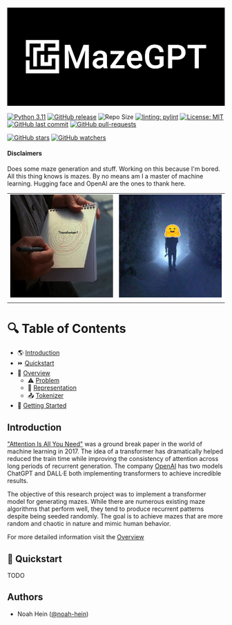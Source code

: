 ![MazeGPT](media/logo_small.png)

[![Python 3.11](https://img.shields.io/badge/python-3.11-blue.svg)](https://www.python.org/downloads/release/python-3110/)
[![GitHub release](https://img.shields.io/github/release/noah-hein/mazeGPT)](https://GitHub.com/noah-hein/mazeGPT/releases/)
![Repo Size](https://img.shields.io/github/repo-size/noah-hein/mazeGPT)
[![linting: pylint](https://img.shields.io/badge/linting-pylint-yellowgreen)](https://github.com/pylint-dev/pylint)
[![License: MIT](https://img.shields.io/badge/License-MIT-yellow.svg)](https://github.com/noah-hein/mazeGPT/blob/main/LICENSE)
[![GitHub last commit](https://img.shields.io/github/last-commit/noah-hein/mazeGPT.svg)](https://github.com/noah-hein/mazeGPT/commits/master)
[![GitHub pull-requests](https://img.shields.io/github/issues-pr/noah-hein/mazeGPT)](https://GitHub.com/noah-hein/mazeGPT/pull/)


[![GitHub stars](https://img.shields.io/github/stars/noah-hein/mazeGPT?style=social)](https://github.com/noah-hein/mazeGPT/stargazers)
[![GitHub watchers](https://img.shields.io/github/watchers/noah-hein/mazeGPT?style=social&label=Watch&maxAge=2592000)](https://GitHub.com/noah-hein/mazeGPT/watchers/)

#### Disclaimers
Does some maze generation and stuff. Working on this because I'm bored.
All this thing knows is mazes. By no means am I a master of machine learning. 
Hugging face and OpenAI are the ones to thank here.

|                                    |                                |
|:----------------------------------:|:------------------------------:|
| ![Inception](/media/inception.jpg) | ![Shining](/media/shining.jpg) |
|                                    |                                |


# 🔍 Table of Contents
* 🌎 [Introduction](#introduction)
* ⏩ [Quickstart](#-quickstart)
* 📗 [Overview](docs/OVERVIEW.md#-overview)
  * ⚠️ [Problem](docs/OVERVIEW.md#-the-problem)
  * 📐 [Representation](docs/OVERVIEW.md#-representing-a-maze)
  * 📤 [Tokenizer](docs/OVERVIEW.md#-tokenizer)
* 🔧 [Getting Started](docs/GETTING_STARTED.md)

## Introduction
["Attention Is All You Need"](https://proceedings.neurips.cc/paper_files/paper/2017/file/3f5ee243547dee91fbd053c1c4a845aa-Paper.pdf) 
was a ground break paper in the world of machine learning in 2017.
The idea of a transformer has dramatically helped reduced the train time while improving the consistency
of attention across long periods of recurrent generation. The company [OpenAI](https://openai.com/) has two models ChatGPT and DALL·E both implementing transformers to achieve 
incredible results. 

The objective of this research project was to implement a transformer model for generating mazes. 
While there are numerous existing maze algorithms that perform well, they tend to produce recurrent patterns despite 
being seeded randomly. The goal is to achieve mazes that are more random and chaotic in nature and mimic human behavior.

For more detailed information visit the [Overview](docs/OVERVIEW.md)

## 🔧 Quickstart
TODO

## Authors
- Noah Hein ([@noah-hein](https://github.com/noah-hein))





